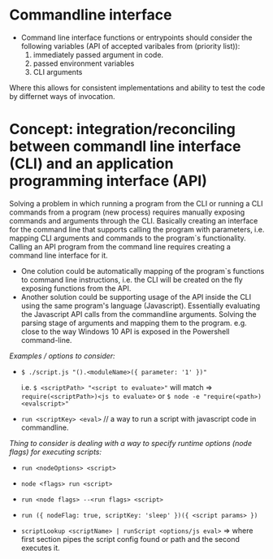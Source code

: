 # Commandline interface
- Command line interface functions or entrypoints should consider the following variables (API of accepted varibales from (priority list)): 
   1.  immediately passed argument in code. 
   2.  passed environment variables
   3.  CLI arguments

Where this allows for consistent implementations and ability to test the code by differnet ways of invocation.

# Concept: integration/reconciling between commandl line interface (CLI) and an application programming interface (API)
Solving a problem in which running a program from the CLI or running a CLI commands from a program (new process) requires manually exposing commands and arguments through the CLI. Basically creating an interface for the command line that supports calling the program with parameters, i.e. mapping CLI arguments and commands to the program`s functionality. Calling an API program from the command line requires creating a command line interface for it.
- One colution could be automatically mapping of the program`s functions to command line instructions, i.e. the CLI will be created on the fly exposing functions from the API.
- Another solution could be supporting usage of the API inside the CLI using the same program's language (Javascript). Essentially evaluating the Javascript API calls from the commandline arguments. Solving the parsing stage of arguments and mapping them to the program. e.g. close to the way Windows 10 API is exposed in the Powershell command-line. 

_Examples / options to consider:_
   - `$ ./script.js "().<moduleName>({ parameter: '1' })"`
      
      i.e. `$ <scriptPath> "<script to evaluate>"` will match => `require(<scriptPath>)<js to evaluate>` or `$ node -e "require(<path>)<evalscript>"`
   - `run <scriptKey> <eval>` // a way to run a script with javascript code in commandline.

_Thing to consider is dealing with a way to specify runtime options (node flags) for executing scripts:_
   - `run <nodeOptions> <script>`
   - `node <flags> run <script>`
   - `run <node flags> --<run flags> <script>`
   - `run ({ nodeFlag: true, scriptKey: 'sleep' })({ <script params> })`


- `scriptLookup <scriptName> | runScript <options/js eval>` => where first section pipes the script config found or path and the second executes it.